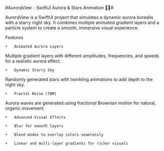 #AuroraView - SwiftUI Aurora & Stars Animation 🌌✨#

AuroraView is a SwiftUI project that simulates a dynamic aurora borealis with a starry night sky. 
It combines multiple animated gradient layers and a particle system to create a smooth, immersive visual experience.

*Features*

	•	Animated Aurora Layers
Multiple gradient layers with different amplitudes, frequencies, and speeds for a realistic aurora effect.

	•	Dynamic Starry Sky
Randomly generated stars with twinkling animations to add depth to the night sky.

	•	Fractal Noise (fBM)
Aurora waves are generated using fractional Brownian motion for natural, organic movement.

	•	Advanced Visual Effects
 
	•	Blur for smooth layers
 
	•	Blend modes to overlay colors seamlessly
 
	•	Linear and multi-layer gradients for richer visuals
